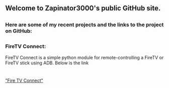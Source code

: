 ## Welcome to Zapinator3000's public GitHub site.
##
### Here are some of my recent projects and the links to the project on GitHub:
##

### FireTV Connect:
FireTV Connect is a simple python module for remote-controlling a FireTV or FireTV stick using ADB. Below is the link
#
["Fire TV Connect"](https://github.com/zapinator3000/FireTVConnect)
